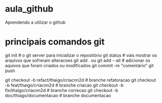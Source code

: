 # aula_github
Aprendendo a utilizar o github

# principais comandos git

git init # o git server para inicializar o repositório
git status # vais mostrar os arquivos que sofreram alteracoes
git add . ou git add --all # adicionar os aquivos que foram criados ou modificados
git commit -m "comentário"
git push 

git checkout -b refact/thaigo/criacnn2d # branche refatoracao 
git checkout -b feat/thaigo/criacnn2d  # branche criacao
git checkout -b fix/thaigo/criacnn2d   # branche correcao
git checkout -b doc/thiago/documentacao # branche documentacao
 
